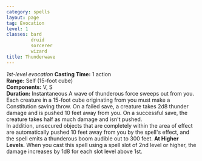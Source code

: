 ```yaml
---
category: spells
layout: page
tag: Evocation
level: 1
classes: bard
         druid
         sorcerer
         wizard
title: Thunderwave 
---
```

_1st-level evocation_ 
**Casting Time:** 1 action    
**Range:** Self (15-foot cube)    
**Components:** V, S    
**Duration:** Instantaneous 
A wave of thunderous force sweeps out from you. Each creature in a 15-foot cube originating from you must make a Constitution saving throw. On a failed save, a creature takes 2d8 thunder damage and is pushed 10 feet away from you. On a successful save, the creature takes half as much damage and isn't pushed.    
In addition, unsecured objects that are completely within the area of effect are automatically pushed 10 feet away from you by the spell's effect, and the spell emits a thunderous boom audible out to 300 feet. 
**At Higher Levels.** When you cast this spell using a spell slot of 2nd level or higher, the damage increases by 1d8 for each slot level above 1st. 

